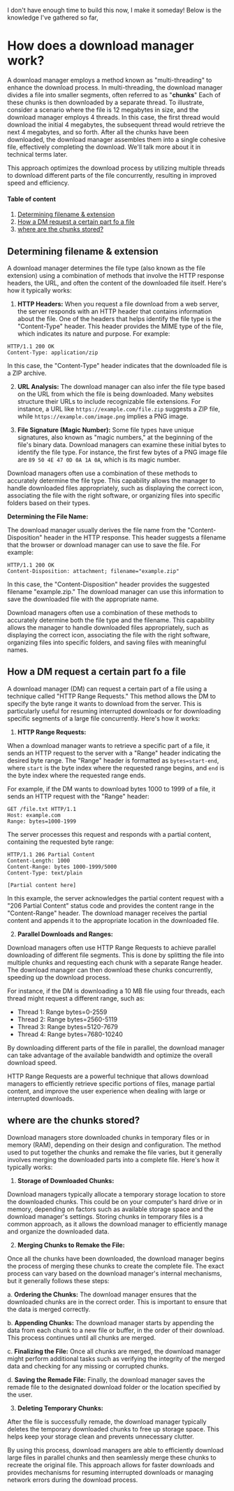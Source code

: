 I don't have enough time to build this now, I make it someday! Below is the knowledge I've gathered so far,

# How does a download manager work?
A download manager employs a method known as "multi-threading" to enhance the download process. In multi-threading, the download manager divides a file into smaller segments, often referred to as "**chunks**" Each of these chunks is then downloaded by a separate thread. To illustrate, consider a scenario where the file is 12 megabytes in size, and the download manager employs 4 threads. In this case, the first thread would download the initial 4 megabytes, the subsequent thread would retrieve the next 4 megabytes, and so forth. After all the chunks have been downloaded, the download manager assembles them into a single cohesive file, effectively completing the download. We'll talk more about it in technical terms later.

This approach optimizes the download process by utilizing multiple threads to download different parts of the file concurrently, resulting in improved speed and efficiency.


#### Table of content
1. [Determining filename & extension](#Determining-filename-&-extension)
2. [How a DM request a certain part fo a file](#How-a-DM-request-a-certain-part-fo-a-file)
3. [where are the chunks stored?](#where-are-the-chunks-stored?)


## Determining filename & extension

A download manager determines the file type (also known as the file extension) using a combination of methods that involve the HTTP response headers, the URL, and often the content of the downloaded file itself. Here's how it typically works:

1. **HTTP Headers:** When you request a file download from a web server, the server responds with an HTTP header that contains information about the file. One of the headers that helps identify the file type is the "Content-Type" header. This header provides the MIME type of the file, which indicates its nature and purpose. For example:

```http
HTTP/1.1 200 OK
Content-Type: application/zip
```

   In this case, the "Content-Type" header indicates that the downloaded file is a ZIP archive.

2. **URL Analysis:** The download manager can also infer the file type based on the URL from which the file is being downloaded. Many websites structure their URLs to include recognizable file extensions. For instance, a URL like `https://example.com/file.zip` suggests a ZIP file, while `https://example.com/image.png` implies a PNG image.

3. **File Signature (Magic Number):** Some file types have unique signatures, also known as "magic numbers," at the beginning of the file's binary data. Download managers can examine these initial bytes to identify the file type. For instance, the first few bytes of a PNG image file are `89 50 4E 47 0D 0A 1A 0A`, which is its magic number.



Download managers often use a combination of these methods to accurately determine the file type. This capability allows the manager to handle downloaded files appropriately, such as displaying the correct icon, associating the file with the right software, or organizing files into specific folders based on their types.

**Determining the File Name:**

The download manager usually derives the file name from the "Content-Disposition" header in the HTTP response. This header suggests a filename that the browser or download manager can use to save the file. For example:

```http
HTTP/1.1 200 OK
Content-Disposition: attachment; filename="example.zip"
```

In this case, the "Content-Disposition" header provides the suggested filename "example.zip." The download manager can use this information to save the downloaded file with the appropriate name.

Download managers often use a combination of these methods to accurately determine both the file type and the filename. This capability allows the manager to handle downloaded files appropriately, such as displaying the correct icon, associating the file with the right software, organizing files into specific folders, and saving files with meaningful names.




## How a DM request a certain part fo a file
A download manager (DM) can request a certain part of a file using a technique called "HTTP Range Requests." This method allows the DM to specify the byte range it wants to download from the server. This is particularly useful for resuming interrupted downloads or for downloading specific segments of a large file concurrently. Here's how it works:

1. **HTTP Range Requests:**

When a download manager wants to retrieve a specific part of a file, it sends an HTTP request to the server with a "Range" header indicating the desired byte range. The "Range" header is formatted as `bytes=start-end`, where `start` is the byte index where the requested range begins, and `end` is the byte index where the requested range ends.

For example, if the DM wants to download bytes 1000 to 1999 of a file, it sends an HTTP request with the "Range" header:

```http
GET /file.txt HTTP/1.1
Host: example.com
Range: bytes=1000-1999
```

The server processes this request and responds with a partial content, containing the requested byte range:

```http
HTTP/1.1 206 Partial Content
Content-Length: 1000
Content-Range: bytes 1000-1999/5000
Content-Type: text/plain

[Partial content here]
```

In this example, the server acknowledges the partial content request with a "206 Partial Content" status code and provides the content range in the "Content-Range" header. The download manager receives the partial content and appends it to the appropriate location in the downloaded file.

2. **Parallel Downloads and Ranges:**

Download managers often use HTTP Range Requests to achieve parallel downloading of different file segments. This is done by splitting the file into multiple chunks and requesting each chunk with a separate Range header. The download manager can then download these chunks concurrently, speeding up the download process.

For instance, if the DM is downloading a 10 MB file using four threads, each thread might request a different range, such as:

- Thread 1: Range bytes=0-2559
- Thread 2: Range bytes=2560-5119
- Thread 3: Range bytes=5120-7679
- Thread 4: Range bytes=7680-10240

By downloading different parts of the file in parallel, the download manager can take advantage of the available bandwidth and optimize the overall download speed.

HTTP Range Requests are a powerful technique that allows download managers to efficiently retrieve specific portions of files, manage partial content, and improve the user experience when dealing with large or interrupted downloads.



## where are the chunks stored?
Download managers store downloaded chunks in temporary files or in memory (RAM), depending on their design and configuration. The method used to put together the chunks and remake the file varies, but it generally involves merging the downloaded parts into a complete file. Here's how it typically works:

1. **Storage of Downloaded Chunks:**

Download managers typically allocate a temporary storage location to store the downloaded chunks. This could be on your computer's hard drive or in memory, depending on factors such as available storage space and the download manager's settings. Storing chunks in temporary files is a common approach, as it allows the download manager to efficiently manage and organize the downloaded data.

2. **Merging Chunks to Remake the File:**

Once all the chunks have been downloaded, the download manager begins the process of merging these chunks to create the complete file. The exact process can vary based on the download manager's internal mechanisms, but it generally follows these steps:

   a. **Ordering the Chunks:** The download manager ensures that the downloaded chunks are in the correct order. This is important to ensure that the data is merged correctly.

   b. **Appending Chunks:** The download manager starts by appending the data from each chunk to a new file or buffer, in the order of their download. This process continues until all chunks are merged.

   c. **Finalizing the File:** Once all chunks are merged, the download manager might perform additional tasks such as verifying the integrity of the merged data and checking for any missing or corrupted chunks.

   d. **Saving the Remade File:** Finally, the download manager saves the remade file to the designated download folder or the location specified by the user.

3. **Deleting Temporary Chunks:**

After the file is successfully remade, the download manager typically deletes the temporary downloaded chunks to free up storage space. This helps keep your storage clean and prevents unnecessary clutter.

By using this process, download managers are able to efficiently download large files in parallel chunks and then seamlessly merge these chunks to recreate the original file. This approach allows for faster downloads and provides mechanisms for resuming interrupted downloads or managing network errors during the download process.
